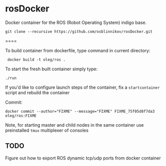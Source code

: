 rosDocker
=========

Docker container for the ROS (Robot Operating System) indigo base.

    git clone --recursive https://github.com/osblinnikov/rosDocker.git

====

To build container from dockerfile, type command in current directory:

     docker build -t oleg/ros .

To start the fresh built container simply type:

    ./run 

If you'd like to configure launch steps of the container, fix a `startcontainer`
script and rebuild the container

Commit:

    docker commit --author="FIXME" --message="FIXME" FIXME_75f05d8f7da3 oleg/ros:FIXME

Note, for starting master and child nodes in the same container use preinstalled `tmux` multiplexer of consoles

TODO
---

Figure out how to export ROS dynamic tcp/udp ports from docker container
